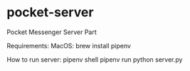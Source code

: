 # pocket-server
Pocket Messenger Server Part

Requirements:
    MacOS:
        brew install pipenv

How to run server:
    pipenv shell
    pipenv run python server.py